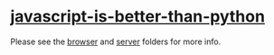 # [javascript-is-better-than-python](https://ayunami2000.github.io/javascript-is-better-than-python)

Please see the [browser](browser) and [server](server) folders for more info.
